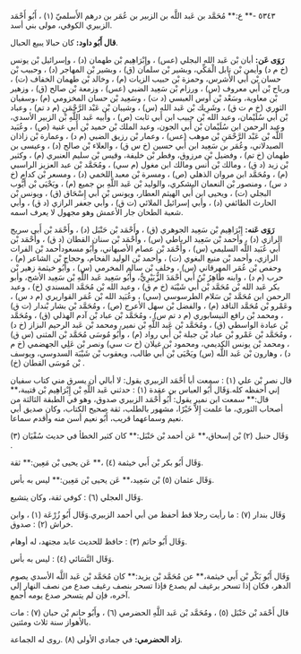 ٥٣٤٣ -** ع:** مُحَمَّد بن عَبد اللَّه بن الزبير بن عُمَر بن درهم الأَسلميّ (١) ، أَبُو أَحْمَد الزبيري الكوفي، مولى بني أسد.

**قال أَبُو داود:** كان حبالا يبيع الحبال.

**رَوَى عَن:** أبان بْن عَبد الله البجلي (عس) ، وإِبْرَاهِيم بْن طهمان (د) ، وإسرائيل بْن يونس (خ م د) وأيمن بْن نابل الْمَكِّي، وبشير بْن سلمان (ق) ، وبشير بْن المهاجر (د) ، وحبيب بْن حسان بْن أَبي الأَشرس، وحمزة بْن حبيب الزيات (م) ، وخالد بْن طهمان الخفاف (ت) ، ورباح بْن أَبي معروف (س) ، ورزام بْن سَعِيد الضبي (عس) ، وزمعة بْن صالح (ق) ، وزهير بْن معاوية، وسَعْد بْن أوس العبسي (د ت) ، وسَعِيد بْن حسان المخزومي (م) ،وسفيان الثوري (خ م ت ق) ، وشَرِيك بْن عَبد الله (س) ، وشيبان بْن عَبْد الرَّحْمَنِ (م د تم) ، وعباد بْن أَبي سُلَيْمان، وعبد الله بْن حبيب ابن أَبي ثابت (ص) ، وأبيه عَبد اللَّهِ بْن الزبير الأسدي، وعبد الرحمن ابن سُلَيْمان بْن أَبي الجون، وعبد الملك بْن حميد بْن أَبي غنية (ص) ، وعُبَيد اللَّه بْن عَبْد الرَّحْمَنِ بْن موهب (عس) ، وعمار بْن رزيق الضبي (م د) ، وعمارة بْن زاذان الصيدلاني، وعُمَر بن سَعِيد ابن أَبي حسين (خ س ق) ، والعلاء بْن صالح (د) ، وعيسى بن طهمان (خ تم) ، وفضيل بْن مرزوق، وفطر بْن خليفة، وقيس بْن سليم العنبري (م) ، وكثير بْن زيد (د ق) ، ومالك بْن أنس ومالك ابن مغول (م سي) ، ومُحَمَّد بْن عبد العزيز الراسبي (م) ، ومُحَمَّد ابن مروان الذهلي (ص) ، ومسرة بْن معبد اللخمي (د) ، ومسعر بْن كدام (خ د س) ، ومنصور بْن النعمان اليشكري، والوليد بْن عَبد اللَّهِ بن جميع (م) ، ويَحْيَى بْن أَيُّوب البجلي (ت) ، ويحيى ابن أَبي الهيثم العطار، ويونس بْن أَبي إِسْحَاق (ق) ، ويونس بْن الحارث الطائفي (د) ، وأبي إسرائيل الملائي (ت ق) ، وأبي جعفر الرازي (د ق) ، وأبي شعبة الطحان جار الأعمش وهو مجهول لا يعرف اسمه.

**رَوَى عَنه:** إِبْرَاهِيم بْن سَعِيد الجوهري (ق) ، وأَحْمَد بْن حَنْبَل (د) ، وأَحْمَد بْن أَبي سريج الرازي (د) ، وأحمد بْن سَعِيد الرباطي (س) ، وأَحْمَد بْن سنان القطان (د ق) ، وأَحْمَد بْن أَبي عُبَيد اللَّه السليمي (س) ، وأَحْمَد بْن عصام الأصبهاني، وأَبُو مسعودأحمد بْن الفرات الرازي، وأحمد بْن منيع البغوي (ت) ، وأحمد بْن الوليد الفحام، وحجاج بْن الشاعر (م) ، وحفص بْن عُمَر المهرقاني (س) ، وخلف بْن سالم المخرمي (س) ، وأَبُو خيثمة زهير بْن حرب (م د) ، وابنه طَاهِرُ بْنُ أَبي أَحْمَدَ الزُّبَيْرِيُّ، وأَبُو سَعِيد عَبد اللَّهِ بْن سَعِيد الأشج، وأبو بكر عَبد الله بْن مُحَمَّد بْن أَبي شَيْبَة (خ م ق) ، وعبد الله بْن مُحَمَّد المسندي (خ) ، وعبد الرحمن ابن مُحَمَّد بْن سَلام الطرسوسي (سي) ، وعُبَيد الله بْن عُمَر القواريري (م د س) ، وعَمْرو بْن مُحَمَّد الناقد (م) ، والفضل بْن سهل الأعرج (ص) ، ومُحَمَّد بْن بشار بْندار (ت ق) ، ومحمد بْن رافع النيسابوري (م د تم س) ، ومُحَمَّد بْن عباد بْن آدم الهذلي (ق) ، ومُحَمَّد بْن عبادة الواسطي (ق) ، ومُحَمَّد بْن عَبد اللَّهِ بْن نمير، ومحمد بْن عَبد الرحيم البزاز (خ د) ، ومُحَمَّد بْن عَمْرو بْن عباد بْن جبلة بْن أَبي رواد (م) ، وأَبُو مُوسَى مُحَمَّد بْن المثنى (س ق) ، ومحمد بْن يونس الكديمي، ومحمود بْن غيلان (خ ت سي) ونصر بْن عَلِي الجهضمي (خ م د) ، وهارون بْن عَبد اللَّه (س) ويَحْيَى بْن أَبي طالب، ويعقوب بْن شَيْبَة السدوسي، ويوسف بْن مُوسَى القطان (خ) .

قال نصر بْن علي (١) : سمعت أبا أَحْمَد الزبيري يقول: لا أبالي أن يسرق مني كتاب سفيان إني أحفظه كله.وَقَال أَبُو العباس بن عقدة (١) : حدثني عَبد اللَّهِ بْن إِبْرَاهِيم بْن قتيبة،** قال:** سمعت ابن نمير يقول: أَبُو أَحْمَد الزبيري صدوق، وهو في الطبقة الثالثة من أصحاب الثوري، ما علمت إِلاَّ خَيْرًا، مشهور بالطلب، ثقة صحيح الكتاب، وكان صديق أبي نعيم وسماعهما قريب، أَبُو نعيم أسن منه وأقدم سماعا.

وَقَال حنبل (٢) بْن إسحاق،** عَن أحمد بْن حَنْبَل:** كان كثير الخطأ في حديث سُفْيَان (٣) .

وَقَال أَبُو بكر بْن أَبي خيثمة (٤) ،** عَن يحيى بْن مَعِين:** ثقة.

وَقَال عثمان (٥) بْن سَعِيد،** عَن يحيى بْن مَعِين:** ليس به بأس.

وَقَال العجلي (٦) : كوفي ثقة، وكان يتشيع.

وَقَال بندار (٧) : ما رأيت رجلا قط أحفظ من أبي أحمد الزبيري.وَقَال أَبُو زُرْعَة (١) ، وابن خراش (٢) : صدوق.

وَقَال أَبُو حاتم (٣) : حافظ للحديث عابد مجتهد، له أوهام.

وَقَال النَّسَائي (٤) : ليس به بأس.

وَقَال أَبُو بَكْر بْن أَبي خيثمة،** عن مُحَمَّد بْن يزيد:** كان مُحَمَّد بْن عَبد اللَّه الأسدي يصوم الدهر، فكان إذا تسحر برغيف لم يصدع فإذا تسحر بنصف رغيف صدع من نصف النهار إلى آخره، فإن لم يتسحر صدع يومه أجمع.

قال أَحْمَد بْن حَنْبَل (٥) ، ومُحَمَّد بْن عَبد اللَّهِ الحضرمي (٦) ، وأَبُو حاتم بْن حبان (٧) : مات بالأهواز سنة ثلاث ومئتين.

**زاد الحضرمي:** في جمادي الأولى (٨) .روى له الجماعة.